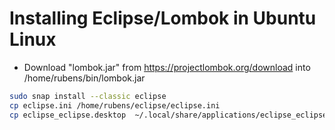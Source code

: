 # Installing Eclipse/Lombok in Ubuntu Linux

- Download "lombok.jar" from <https://projectlombok.org/download> into /home/rubens/bin/lombok.jar

```bash
sudo snap install --classic eclipse
cp eclipse.ini /home/rubens/eclipse/eclipse.ini
cp eclipse_eclipse.desktop  ~/.local/share/applications/eclipse_eclipse.desktop
```
